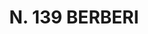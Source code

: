 ---
title: "N. 139 BERBERI"
plant-name: "N. 139"
plant-number: "139"
plant-xml: "/assets/xml/plant139.xml"
plant-img1: "/assets/img/plant139_verso.jpg"
plant-img2: "/assets/img/plant139.jpg"
plant-title: "N. 139 BERBERI"
plant-taxon-link: ""
plant-taxon-content: ""
layout: single-xml
---